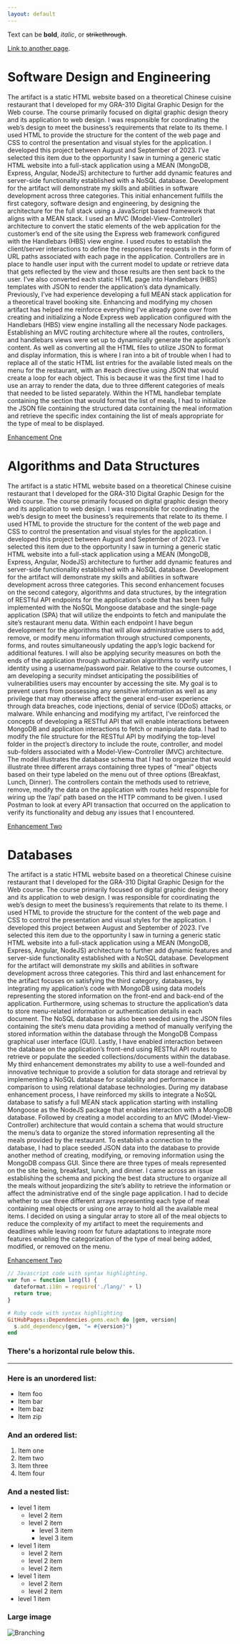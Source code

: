 ```yaml
---
layout: default
---
```


Text can be **bold**, _italic_, or ~~strikethrough~~.

[Link to another page](./another-page.html).

# Software Design and Engineering

  The artifact is a static HTML website based on a theoretical Chinese cuisine restaurant that I developed for my GRA-310 Digital Graphic Design for the Web course. The course primarily focused on digital graphic design theory and its application to web design. I was responsible for coordinating the web’s design to meet the business’s requirements that relate to its theme. I used HTML to provide the structure for the content of the web page and CSS to control the presentation and visual styles for the application. I developed this project between August and September of 2023.
  I’ve selected this item due to the opportunity I saw in turning a generic static HTML website into a full-stack application using a MEAN (MongoDB, Express, Angular, NodeJS) architecture to further add dynamic features and server-side functionality established with a NoSQL database. Development for the artifact will demonstrate my skills and abilities in software development across three categories. This initial enhancement fulfills the first category, software design and engineering, by designing the architecture for the full stack using a JavaScript based framework that aligns with a MEAN stack. I used an MVC (Model-View-Controller) architecture to convert the static elements of the web application for the customer’s end of the site using the Express web framework configured with the Handlebars (HBS) view engine. I used routes to establish the client/server interactions to define the responses for requests in the form of URL paths associated with each page in the application. Controllers are in place to handle user input with the current model to update or retrieve data that gets reflected by the view and those results are then sent back to the user. I’ve also converted each static HTML page into Handlebars (HBS) templates with JSON to render the application’s data dynamically.
  Previously, I’ve had experience developing a full MEAN stack application for a theoretical travel booking site. Enhancing and modifying my chosen artifact has helped me reinforce everything I’ve already gone over from creating and initializing a Node Express web application configured with the Handlebars (HBS) view engine installing all the necessary Node packages. Establishing an MVC routing architecture where all the routes, controllers, and handlebars views were set up to dynamically generate the application’s content. As well as converting all the HTML files to utilize JSON to format and display information, this is where I ran into a bit of trouble when I had to replace all of the static HTML list entries for the available listed meals on the menu for the restaurant, with an #each directive using JSON that would create a loop for each object. This is because it was the first time I had to use an array to render the data, due to three different categories of meals that needed to be listed separately. Within the HTML handlebar template containing the section that would format the list of meals, I had to initialize the JSON file containing the structured data containing the meal information and retrieve the specific index containing the list of meals appropriate for the type of meal to be displayed. 

[Enhancement One]({https://github.com/KevinJCa/CS-499/tree/EnhancementOneProgress})

# Algorithms and Data Structures

The artifact is a static HTML website based on a theoretical Chinese cuisine restaurant that I developed for the GRA-310 Digital Graphic Design for the Web course. The course primarily focused on digital graphic design theory and its application to web design. I was responsible for coordinating the web’s design to meet the business’s requirements that relate to its theme. I used HTML to provide the structure for the content of the web page and CSS to control the presentation and visual styles for the application. I developed this project between August and September of 2023.
	I’ve selected this item due to the opportunity I saw in turning a generic static HTML website into a full-stack application using a MEAN (MongoDB, Express, Angular, NodeJS) architecture to further add dynamic features and server-side functionality established with a NoSQL database. Development for the artifact will demonstrate my skills and abilities in software development across three categories. This second enhancement focuses on the second category, algorithms and data structures, by the integration of RESTful API endpoints for the application’s code that has been fully implemented with the NoSQL Mongoose database and the single-page application (SPA) that will utilize the endpoints to fetch and manipulate the site’s restaurant menu data. Within each endpoint I have begun development for the algorithms that will allow administrative users to add, remove, or modify menu information through structured components, forms, and routes simultaneously updating the app’s logic backend for additional features. I will also be applying security measures on both the ends of the application through authorization algorithms to verify user identity using a username/password pair.
	Relative to the course outcomes, I am developing a security mindset anticipating the possibilities of vulnerabilities users may encounter by accessing the site. My goal is to prevent users from possessing any sensitive information as well as any privilege that may otherwise affect the general end-user experience through data breaches, code injections, denial of service (DDoS) attacks, or malware.
	While enhancing and modifying my artifact, I’ve reinforced the concepts of developing a RESTful API that will enable interactions between MongoDB and application interactions to fetch or manipulate data. I had to modify the file structure for the RESTful API by modifying the top-level folder in the project’s directory to include the route, controller, and model sub-folders associated with a Model-View-Controller (MVC) architecture. The model illustrates the database schema that I had to organize that would illustrate three different arrays containing three types of “meal” objects based on their type labeled on the menu out of three options (Breakfast, Lunch, Dinner). The controllers contain the methods used to retrieve, remove, modify the data on the application with routes held responsible for wiring up the ‘/api’ path based on the HTTP command to be given. I used Postman to look at every API transaction that occurred on the application to verify its functionality and debug any issues that I encountered. 

[Enhancement Two]({https://github.com/KevinJCa/CS-499/tree/EnhancementOneProgress})

# Databases

  The artifact is a static HTML website based on a theoretical Chinese cuisine restaurant that I developed for the GRA-310 Digital Graphic Design for the Web course. The course primarily focused on digital graphic design theory and its application to web design. I was responsible for coordinating the web’s design to meet the business’s requirements that relate to its theme. I used HTML to provide the structure for the content of the web page and CSS to control the presentation and visual styles for the application. I developed this project between August and September of 2023.
	I’ve selected this item due to the opportunity I saw in turning a generic static HTML website into a full-stack application using a MEAN (MongoDB, Express, Angular, NodeJS) architecture to further add dynamic features and server-side functionality established with a NoSQL database. Development for the artifact will demonstrate my skills and abilities in software development across three categories. This third and last enhancement for the artifact focuses on satisfying the third category, databases, by integrating my application’s code with MongoDB using data models representing the stored information on the front-end and back-end of the application. Furthermore, using schemas to structure the application’s data to store menu-related information or authentication details in each document.  The NoSQL database has also been seeded using the JSON files containing the site’s menu data providing a method of manually verifying the stored information within the database through the MongoDB Compass graphical user interface (GUI). Lastly, I have enabled interaction between the database on the application’s front-end using RESTful API routes to retrieve or populate the seeded collections/documents within the database.
	My third enhancement demonstrates my ability to use a well-founded and innovative technique to provide a solution for data storage and retrieval by implementing a NoSQL database for scalability and performance in comparison to using relational database technologies.
	During my database enhancement process, I have reinforced my skills to integrate a NoSQL database to satisfy a full MEAN stack application starting with installing Mongoose as the NodeJS package that enables interaction with a MongoDB database. Followed by creating a model according to an MVC (Model-View-Controller) architecture that would contain a schema that would structure the menu’s data to organize the stored information representing all the meals provided by the restaurant. To establish a connection to the database, I had to place seeded JSON data into the database to provide another method of creating, modifying, or removing information using the MongoDB compass GUI. Since there are three types of meals represented on the site being, breakfast, lunch, and dinner. I came across an issue establishing the schema and picking the best data structure to organize all the meals without jeopardizing the site’s ability to retrieve the information or affect the administrative end of the single page application. I had to decide whether to use three different arrays representing each type of meal containing meal objects or using one array to hold all the available meal items. I decided on using a singular array to store all of the meal objects to reduce the complexity of my artifact to meet the requirements and deadlines while leaving room for future adaptations to integrate more features enabling the categorization of the type of meal being added, modified, or removed on the menu. 

[Enhancement Two]({https://github.com/KevinJCa/CS-499/tree/EnhancementThreeProgress})

```js
// Javascript code with syntax highlighting.
var fun = function lang(l) {
  dateformat.i18n = require('./lang/' + l)
  return true;
}
```

```ruby
# Ruby code with syntax highlighting
GitHubPages::Dependencies.gems.each do |gem, version|
  s.add_dependency(gem, "= #{version}")
end
```

### There's a horizontal rule below this.

* * *

### Here is an unordered list:

*   Item foo
*   Item bar
*   Item baz
*   Item zip

### And an ordered list:

1.  Item one
1.  Item two
1.  Item three
1.  Item four

### And a nested list:

- level 1 item
  - level 2 item
  - level 2 item
    - level 3 item
    - level 3 item
- level 1 item
  - level 2 item
  - level 2 item
  - level 2 item
- level 1 item
  - level 2 item
  - level 2 item
- level 1 item

### Large image

![Branching](https://guides.github.com/activities/hello-world/branching.png)

